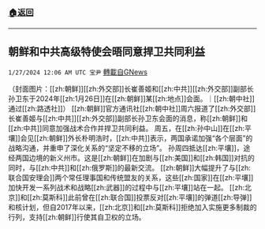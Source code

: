 ###  [:house:返回](README.md)
---


## 朝鲜和中共高级特使会晤同意捍卫共同利益
`1/27/2024 12:06 AM UTC 宝尹` [轉載自GNews](https://gnews.org/articles/2257272)

（封面图片：[[zh:朝鲜]][[zh:外交部]]长崔善姬和[[zh:中共]][[zh:外交部]]副部长孙卫东于2024年[[zh:1月26日]]在[[zh:朝鲜]]某[[zh:地点]]会面。｜[[zh:朝中社]]通过[[zh:路透社]]）
[[zh:朝鲜]]官方通讯社[[zh:朝中社]]周六报道了[[zh:外交部]]长崔善姬与[[zh:中共]][[zh:外交部]]副部长孙卫东会面的消息，称[[zh:朝鲜]]和[[zh:中共]]同意加强战术合作并捍卫共同利益。
周五，在[[zh:孙中山]]在[[zh:平壤]]会见[[zh:朝鲜]]外长朴明浩时，[[zh:中共]]表示，两国承诺加强“各个层面”的战略沟通，并重申了深化关系的“坚定不移的立场”。
孙周四抵达[[zh:平壤]]，途经两国边境的新义州市。这是[[zh:朝鲜]]在加剧与[[zh:美国]]和[[zh:韩国]]对抗的同时，与[[zh:中共]]和[[zh:俄罗斯]]的最新交流。
[[zh:朝鲜]]大幅提升了与[[zh:联合国安理会]]两个常任理事国和传统盟友的关系，这些[[zh:国家]]在[[zh:平壤]]加快开发一系列战术和战略[[zh:武器]]的过程中与[[zh:平壤]]站在一起。
[[zh:北京]]和[[zh:莫斯科]]此前曾在[[zh:联合国]]投票反对[[zh:平壤]]的弹道[[zh:导弹]]和核计划，但自2017年以来，[[zh:北京]]和[[zh:莫斯科]]拒绝加入实施更多制裁的行列，支持[[zh:朝鲜]]行使其自卫权的立场。


